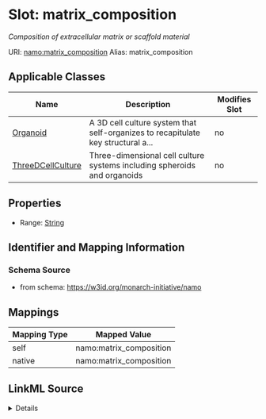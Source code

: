 

# Slot: matrix_composition 


_Composition of extracellular matrix or scaffold material_





URI: [namo:matrix_composition](https://w3id.org/monarch-initiative/namo/matrix_composition)
Alias: matrix_composition

<!-- no inheritance hierarchy -->





## Applicable Classes

| Name | Description | Modifies Slot |
| --- | --- | --- |
| [Organoid](Organoid.md) | A 3D cell culture system that self-organizes to recapitulate key structural a... |  no  |
| [ThreeDCellCulture](ThreeDCellCulture.md) | Three-dimensional cell culture systems including spheroids and organoids |  no  |






## Properties

* Range: [String](String.md)




## Identifier and Mapping Information






### Schema Source


* from schema: https://w3id.org/monarch-initiative/namo




## Mappings

| Mapping Type | Mapped Value |
| ---  | ---  |
| self | namo:matrix_composition |
| native | namo:matrix_composition |




## LinkML Source

<details>
```yaml
name: matrix_composition
description: Composition of extracellular matrix or scaffold material
from_schema: https://w3id.org/monarch-initiative/namo
rank: 1000
alias: matrix_composition
owner: ThreeDCellCulture
domain_of:
- ThreeDCellCulture
range: string

```
</details>